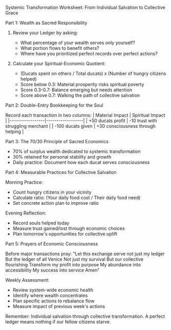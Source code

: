Systemic Transformation Worksheet: From Individual Salvation to Collective Grace

Part 1: Wealth as Sacred Responsibility

1. Review your Ledger by asking:
   - What percentage of your wealth serves only yourself?
   - What portion flows to benefit others?
   - Where have you prioritized perfect records over perfect actions?

2. Calculate your Spiritual-Economic Quotient:
   - (Ducats spent on others / Total ducats) x (Number of hungry citizens helped)
   - Score below 0.3: Material prosperity risks spiritual poverty
   - Score 0.3-0.7: Balance emerging but needs attention
   - Score above 0.7: Walking the path of collective salvation

Part 2: Double-Entry Bookkeeping for the Soul

Record each transaction in two columns:
| Material Impact | Spiritual Impact |
|-----------------|------------------|
| +50 ducats profit | -10 trust with struggling merchant |
| -100 ducats given | +30 consciousness through helping |

Part 3: The 70/30 Principle of Sacred Economics

- 70% of surplus wealth dedicated to systemic transformation
- 30% retained for personal stability and growth
- Daily practice: Document how each ducat serves consciousness

Part 4: Measurable Practices for Collective Salvation

Morning Practice:
- Count hungry citizens in your vicinity
- Calculate ratio: (Your daily food cost / Their daily food need)
- Set concrete action plan to improve ratio

Evening Reflection:
- Record souls helped today
- Measure trust gained/lost through economic choices
- Plan tomorrow's opportunities for collective uplift

Part 5: Prayers of Economic Consciousness

Before major transactions pray:
"Let this exchange serve not just my ledger
But the ledger of all Venice
Not just my survival
But our collective flourishing
Transform my profit into purpose
My abundance into accessibility
My success into service
Amen"

Weekly Assessment:
- Review system-wide economic health
- Identify where wealth concentrates
- Plan specific actions to rebalance flow
- Measure impact of previous week's actions

Remember: Individual salvation through collective transformation.
A perfect ledger means nothing if our fellow citizens starve.